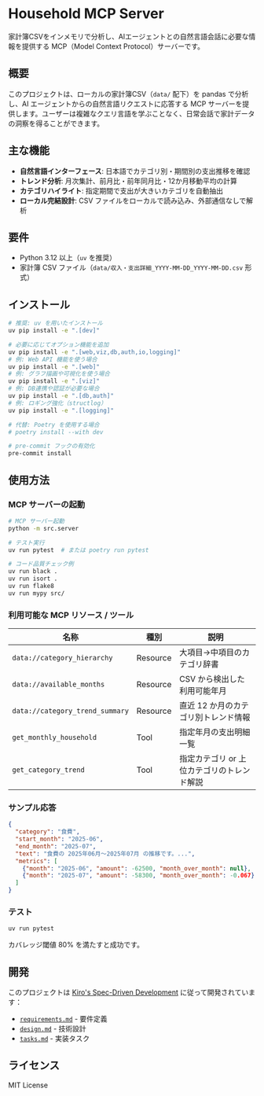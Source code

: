 # Household MCP Server

家計簿CSVをインメモリで分析し、AIエージェントとの自然言語会話に必要な情報を提供する MCP（Model Context Protocol）サーバーです。

## 概要

このプロジェクトは、ローカルの家計簿CSV（`data/` 配下）を pandas で分析し、AI エージェントからの自然言語リクエストに応答する MCP サーバーを提供します。ユーザーは複雑なクエリ言語を学ぶことなく、日常会話で家計データの洞察を得ることができます。

## 主な機能

- **自然言語インターフェース**: 日本語でカテゴリ別・期間別の支出推移を確認
- **トレンド分析**: 月次集計、前月比・前年同月比・12か月移動平均の計算
- **カテゴリハイライト**: 指定期間で支出が大きいカテゴリを自動抽出
- **ローカル完結設計**: CSV ファイルをローカルで読み込み、外部通信なしで解析

## 要件

- Python 3.12 以上（`uv` を推奨）
- 家計簿 CSV ファイル（`data/収入・支出詳細_YYYY-MM-DD_YYYY-MM-DD.csv` 形式）

## インストール

```bash
# 推奨: uv を用いたインストール
uv pip install -e ".[dev]"

# 必要に応じてオプション機能を追加
uv pip install -e ".[web,viz,db,auth,io,logging]"
# 例: Web API 機能を使う場合
uv pip install -e ".[web]"
# 例: グラフ描画や可視化を使う場合
uv pip install -e ".[viz]"
# 例: DB連携や認証が必要な場合
uv pip install -e ".[db,auth]"
# 例: ロギング強化（structlog）
uv pip install -e ".[logging]"

# 代替: Poetry を使用する場合
# poetry install --with dev

# pre-commit フックの有効化
pre-commit install
```

## 使用方法

### MCP サーバーの起動

```bash
# MCP サーバー起動
python -m src.server

# テスト実行
uv run pytest  # または poetry run pytest

# コード品質チェック例
uv run black .
uv run isort .
uv run flake8
uv run mypy src/
```

### 利用可能な MCP リソース / ツール

| 名称                            | 種別     | 説明                                       |
| ------------------------------- | -------- | ------------------------------------------ |
| `data://category_hierarchy`     | Resource | 大項目→中項目のカテゴリ辞書                |
| `data://available_months`       | Resource | CSV から検出した利用可能年月               |
| `data://category_trend_summary` | Resource | 直近 12 か月のカテゴリ別トレンド情報       |
| `get_monthly_household`         | Tool     | 指定年月の支出明細一覧                     |
| `get_category_trend`            | Tool     | 指定カテゴリ or 上位カテゴリのトレンド解説 |

### サンプル応答

```json
{
  "category": "食費",
  "start_month": "2025-06",
  "end_month": "2025-07",
  "text": "食費の 2025年06月〜2025年07月 の推移です。...",
  "metrics": [
    {"month": "2025-06", "amount": -62500, "month_over_month": null},
    {"month": "2025-07", "amount": -58300, "month_over_month": -0.067}
  ]
}
```

### テスト

```bash
uv run pytest
```

カバレッジ閾値 80% を満たすと成功です。

## 開発

このプロジェクトは [Kiro's Spec-Driven Development](https://github.com/kiro-dev) に従って開発されています：

- [`requirements.md`](requirements.md) - 要件定義
- [`design.md`](design.md) - 技術設計
- [`tasks.md`](tasks.md) - 実装タスク

## ライセンス

MIT License
